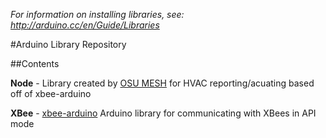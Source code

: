 *For information on installing libraries, see: http://arduino.cc/en/Guide/Libraries*

#Arduino Library Repository

##Contents

**Node** - Library created by [OSU MESH](http://maxtechandbeyond.lbl.gov/team/osu-stat) for HVAC reporting/acuating based off of xbee-arduino

**XBee** - [xbee-arduino](https://code.google.com/p/xbee-arduino/) Arduino library for communicating with XBees in API mode

